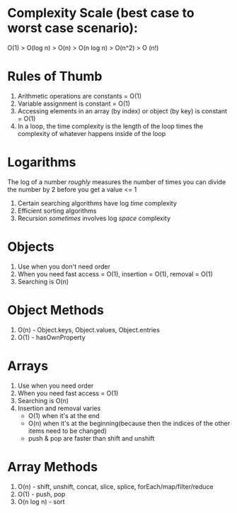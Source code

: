 # Complexity Scale (best case to worst case scenario):
O(1) > O(log n) > O(n) > O(n log n) > O(n^2) > O (n!)

# Rules of Thumb
1. Arithmetic operations are constants = O(1)
2. Variable assignment is constant = O(1)
3. Accessing elements in an array (by index) or object (by key) is constant = O(1)
4. In a loop, the time complexity is the length of the loop times the complexity of whatever happens inside of the loop

# Logarithms 
The log of a number *roughly* measures the number of times you can divide the number by 2 before you get a value <= 1
1. Certain searching algorithms have log *time* complexity
2. Efficient sorting algorithms
3. Recursion *sometimes* involves log *space* complexity

# Objects
1. Use when you don't need order
2. When you need fast access = O(1), insertion = O(1), removal = O(1)
3. Searching is O(n)
# Object Methods
1. O(n) - Object.keys, Object.values, Object.entries
2. O(1) - hasOwnProperty

# Arrays
1. Use when you need order
2. When you need fast access = O(1)
3. Searching is O(n)
4. Insertion and removal varies
    - O(1) when it's at the end
    - O(n) when it's at the beginning(because then the indices of the other items need to be changed)
    - push & pop are faster than shift and unshift
# Array Methods
1. O(n) - shift, unshift, concat, slice, splice, forEach/map/filter/reduce
2. O(1) - push, pop
3. O(n log n) - sort